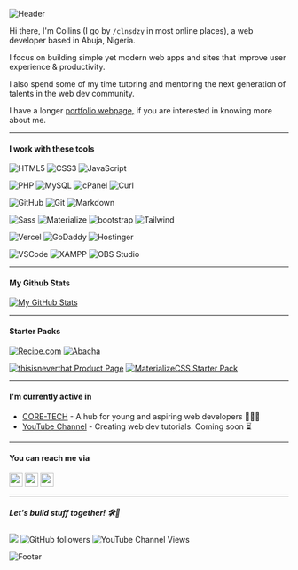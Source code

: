 ![Header](https://capsule-render.vercel.app/api?type=waving&height=150&color=gradient&text=Collins%20Okoroafor&textBg=false&fontColor=fff&fontSize=50&section=header) 

Hi there, I'm Collins (I go by `/clnsdzy` in most online places), a web developer based in Abuja, Nigeria.

I focus on building simple yet modern web apps and sites that improve user experience & productivity. 

I also spend some of my time tutoring and mentoring the next generation of talents in the web dev community.

I have a longer [portfolio webpage,](https://collinsduzzy.github.io/) if you are interested in knowing more about me.

---

#### I work with these tools

![HTML5](https://img.shields.io/badge/-HTML5-E34F26?style=flat-square&logo=html5&logoColor=white)
![CSS3](https://img.shields.io/badge/-CSS3-1572B6?style=flat-square&logo=css3)
![JavaScript](https://img.shields.io/badge/-JavaScript-F7DF1E?style=flat-square&logo=javascript&logoColor=black)

![PHP](https://img.shields.io/badge/-PHP-777BB4?style=flat-square&logo=php&logoColor=white)
![MySQL](https://img.shields.io/badge/-MySQL-4479A1?style=flat-square&logo=mysql&logoColor=white)
![cPanel](https://img.shields.io/badge/-cPanel-FF6C2C?style=flat-square&logo=cpanel&logoColor=white)
![Curl](https://img.shields.io/badge/-Curl-073551?style=flat-square&logo=curl&logoColor=white)

![GitHub](https://img.shields.io/badge/-GitHub-181717?style=flat-square&logo=github&logoColor=white)
![Git](https://img.shields.io/badge/-Git-F05032?style=flat-square&logo=git&logoColor=white)
![Markdown](https://img.shields.io/badge/-Markdown-181717?style=flat-square&logo=markdown&logoColor=white)

![Sass](https://img.shields.io/badge/-Sass-CC6699?style=flat-square&logo=sass&logoColor=white)
![Materialize](https://img.shields.io/badge/-MaterializeCSS-ee6e73?style=flat-square&logo=matomo&logoColor=white)
![bootstrap](https://img.shields.io/badge/-Bootstrap-7952B3?style=flat-square&logo=bootstrap&logoColor=white)
![Tailwind](https://img.shields.io/badge/-TailwindCSS-06B6D4?style=flat-square&logo=tailwindcss&logoColor=white)

![Vercel](https://img.shields.io/badge/-Vercel-000000?style=flat-square&logo=vercel&logoColor=white)
![GoDaddy](https://img.shields.io/badge/-GoDaddy-1BDBDB?style=flat-square&logo=GoDaddy&logoColor=white)
![Hostinger](https://img.shields.io/badge/-Hostinger-673DE6?style=flat-square&logo=Hostinger&logoColor=white)

![VSCode](https://img.shields.io/badge/-VScode-29B6F6?style=flat-square&logo=coder&logoColor=white)
![XAMPP](https://img.shields.io/badge/-XAMPP-FB7A24?style=flat-square&logo=XAMPP&logoColor=white)
![OBS Studio](https://img.shields.io/badge/-OBS_Studio-302E31?style=flat-square&logo=OBSStudio&logoColor=white)

---

#### My Github Stats

[![My GitHub Stats](https://github-readme-stats.vercel.app/api?username=collinsduzzy&show=prs_merged,prs_merged_percentage&show_icons=true&theme=transparent&hide_title=true&rank_icon=github&card_width=800)](https://github.com/anuraghazra/github-readme-stats) 

---

#### Starter Packs
[![Recipe.com](https://github-readme-stats.vercel.app/api/pin/?username=collinsduzzy&repo=Recipe.com&theme=transparent&card_width=800)](https://github.com/collinsduzzy/Recipe.com)
[![Abacha](https://github-readme-stats.vercel.app/api/pin/?username=collinsduzzy&repo=abacha-project&theme=transparent&card_width=600)](https://github.com/collinsduzzy/abacha-project)

[![thisisneverthat Product Page](https://github-readme-stats.vercel.app/api/pin/?username=collinsduzzy&repo=thisisneverthat-products-page&theme=transparent&card_width=400)](https://github.com/collinsduzzy/thisisneverthat-products-page)
[![MaterializeCSS Starter Pack](https://github-readme-stats.vercel.app/api/pin/?username=collinsduzzy&repo=materialize-css-starter-pack&theme=transparent&card_width=1200)](https://github.com/collinsduzzy/materialize-css-starter-pack)

---

#### I'm currently active in

- [CORE-TECH](https://github.com/coresystechng) - A hub for young and aspiring web developers 👨🏾‍💻
- [YouTube Channel](https://youtube.com/@collinsduzzy) - Creating web dev tutorials. Coming soon ⏳

---

#### You can reach me via

[<img height="24" width="24" src="https://cdn.simpleicons.org/gmail" />](mailto:collins.okoroafor@outlook.com)   [<img height="24" width="24" src="https://cdn.simpleicons.org/X" />](https://www.twitter.com/clnsdzy)   [<img height="24" width="24" src="https://cdn.simpleicons.org/instagram" />](https://www.instagram.com/clnsdzy)   

---
 
##### Let's build stuff together! 🛠🚀

![](https://komarev.com/ghpvc/?username=collinsduzzy&style=flat-style) ![GitHub followers](https://img.shields.io/github/followers/collinsduzzy) ![YouTube Channel Views](https://img.shields.io/youtube/channel/views/UCJhOn2pMQF5gSCdrziqexCQ)

![Footer](https://capsule-render.vercel.app/api?type=waving&height=60&color=gradient&textBg=false&fontColor=134074&fontSize=60&section=footer)
